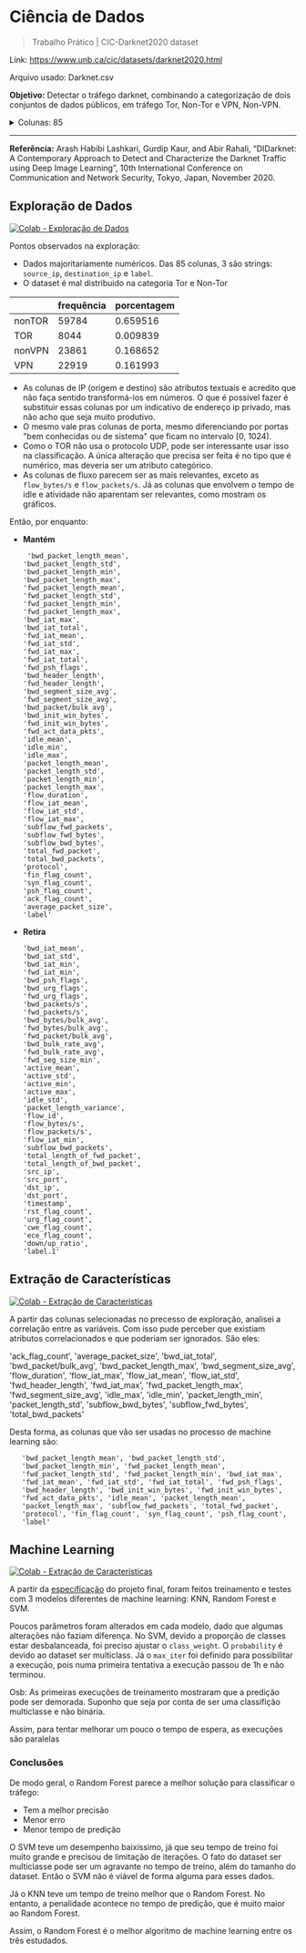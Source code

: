 # Ciência de Dados
> Trabalho Prático | CIC-Darknet2020 dataset

Link: https://www.unb.ca/cic/datasets/darknet2020.html

Arquivo usado: Darknet.csv

**Objetivo:** Detectar o tráfego darknet, combinando a categorização de dois conjuntos de dados públicos, em tráfego Tor, Non-Tor e VPN, Non-VPN.

<details><summary>Colunas: 85</summary>

- Flow ID	
- Src IP	
- Src Port
- Dst IP	
- Dst Port	
- Protocol	
- Timestamp	
- Flow Duration	
- Total Fwd Packet	
- Total Bwd packets	
- Total Length of Fwd Packet	
- Total Length of Bwd Packet	
- Fwd Packet Length Max	
- Fwd Packet Length Min	
- Fwd Packet Length Mean	
- Fwd Packet Length Std	
- Bwd Packet Length Max	
- Bwd Packet Length Min	
- Bwd Packet Length Mean	
- Bwd Packet Length Std	
- Flow Bytes/s	
- Flow Packets/s	
- Flow IAT Mean	
- Flow IAT Std	
- Flow IAT Max	
- Flow IAT Min
- Fwd IAT Total 
- Fwd IAT Mean	
- Fwd IAT Std	
- Fwd IAT Max	
- Fwd IAT Min	
- Bwd IAT Total	
- Bwd IAT Mean	
- Bwd IAT Std	
- Bwd IAT Max	
- Bwd IAT Min	
- Fwd PSH Flags	
- Bwd PSH Flags	
- Fwd URG Flags	
- Bwd URG Flags	
- Fwd Header Length	
- Bwd Header Length	
- Fwd Packets/s	
- Bwd Packets/s	
- Packet Length Min	
- Packet Length Max	
- Packet Length Mean	
- Packet Length Std	
- Packet Length Variance	
- FIN Flag Count	
- SYN Flag Count	
- RST Flag Count	
- PSH Flag Count	
- ACK Flag Count	
- URG Flag Count	
- CWE Flag Count	
- ECE Flag Count	
- Down/Up Ratio	
- Average Packet Size	
- Fwd Segment Size Avg	
- Bwd Segment Size Avg	
- Fwd Bytes/Bulk Avg	
- Fwd Packet/Bulk Avg	
- Fwd Bulk Rate Avg	
- Bwd Bytes/Bulk Avg	
- Bwd Packet/Bulk Avg	
- Bwd Bulk Rate Avg	
- Subflow Fwd Packets	
- Subflow Fwd Bytes	
- Subflow Bwd Packets	
- Subflow Bwd Bytes	
- FWD Init Win Bytes	
- Bwd Init Win Bytes	
- Fwd Act Data Pkts	
- Fwd Seg Size Min
- Active Mean	
- Active Std	
- Active Max	
- Active Min	
- Idle Mean	
- Idle Std	
- Idle Max	
- Idle Min	
- Label	
- Label


Legendas:
- Flow IAT: Flow Inter Arrival Time, the time between two packets sent in either direction
- Fwd IAT: Forward Inter Arrival Time, the time between two packets sent forward direction
- Bwd IAT: Backward Inter Arrival Time, the time bettween two packets sent backwards
- Active: The amount of time time a flow was active before going idle
- Idle: The amount of time time a flow was idle before becoming active
</details>

---

**Referência:** Arash Habibi Lashkari, Gurdip Kaur, and Abir Rahali, “DIDarknet: A Contemporary Approach to Detect and Characterize the Darknet Traffic using Deep Image Learning”, 10th International Conference on Communication and Network Security, Tokyo, Japan, November 2020.

## Exploração de Dados

<a href="https://colab.research.google.com/github/jacksonrossi/ciencia-dados-darknet/blob/main/exploracao.ipynb" target="_blank"><img alt="Colab - Exploração de Dados" src="https://img.shields.io/badge/Open%20in%20Colab-grey?logo=google-colab" /></a>

Pontos observados na exploração:
- Dados majoritariamente numéricos. Das 85 colunas, 3 são strings: `source_ip`, `destination_ip` e `label`.
- O dataset é mal distribuido na categoria Tor e Non-Tor

|       | frequência  |porcentagem|
|---|---|---|
|nonTOR |      59784  |   0.659516|
|TOR    |       8044  |   0.009839|
|nonVPN |      23861  |   0.168652|
|VPN    |      22919  |   0.161993|


- As colunas de IP (origem e destino) são atributos textuais e acredito que não faça sentido transformá-los em números. O que é possível fazer é substituir essas colunas por um indicativo de endereço ip privado, mas não acho que seja muito produtivo.
- O mesmo vale pras colunas de porta, mesmo diferenciando por portas "bem conhecidas ou de sistema" que ficam no intervalo [0, 1024).
- Como o TOR não usa o protocolo UDP, pode ser interessante usar isso na classificação. A única alteração que precisa ser feita é no tipo que é numérico, mas deveria ser um atributo categórico.
- As colunas de fluxo parecem ser as mais relevantes, exceto as `flow_bytes/s` e `flow_packets/s`. Já as colunas que envolvem o tempo de idle e atividade não aparentam ser relevantes, como mostram os gráficos.

Então, por enquanto:

- **Mantém**

       'bwd_packet_length_mean',
      'bwd_packet_length_std',
      'bwd_packet_length_min',
      'bwd_packet_length_max',
      'fwd_packet_length_mean',
      'fwd_packet_length_std',
      'fwd_packet_length_min',
      'fwd_packet_length_max',
      'bwd_iat_max',
      'bwd_iat_total',
      'fwd_iat_mean',
      'fwd_iat_std',
      'fwd_iat_max',
      'fwd_iat_total',
      'fwd_psh_flags',
      'bwd_header_length',
      'fwd_header_length',
      'bwd_segment_size_avg',
      'fwd_segment_size_avg',
      'bwd_packet/bulk_avg',
      'bwd_init_win_bytes',
      'fwd_init_win_bytes',
      'fwd_act_data_pkts',
      'idle_mean',
      'idle_min',
      'idle_max',
      'packet_length_mean',
      'packet_length_std',
      'packet_length_min',
      'packet_length_max',
      'flow_duration',
      'flow_iat_mean',
      'flow_iat_std',
      'flow_iat_max',
      'subflow_fwd_packets',
      'subflow_fwd_bytes',
      'subflow_bwd_bytes',
      'total_fwd_packet',
      'total_bwd_packets',
      'protocol',
      'fin_flag_count',
      'syn_flag_count',
      'psh_flag_count',
      'ack_flag_count',
      'average_packet_size',
      'label'
- **Retira**

      'bwd_iat_mean',
      'bwd_iat_std',
      'bwd_iat_min',
      'fwd_iat_min',
      'bwd_psh_flags',
      'bwd_urg_flags',
      'fwd_urg_flags',
      'bwd_packets/s',
      'fwd_packets/s',
      'bwd_bytes/bulk_avg',
      'fwd_bytes/bulk_avg',
      'fwd_packet/bulk_avg',
      'bwd_bulk_rate_avg',
      'fwd_bulk_rate_avg',
      'fwd_seg_size_min',
      'active_mean',
      'active_std',
      'active_min',
      'active_max',
      'idle_std',
      'packet_length_variance',
      'flow_id',
      'flow_bytes/s',
      'flow_packets/s',
      'flow_iat_min',
      'subflow_bwd_packets',
      'total_length_of_fwd_packet',
      'total_length_of_bwd_packet',
      'src_ip',
      'src_port',
      'dst_ip',
      'dst_port',
      'timestamp',
      'rst_flag_count',
      'urg_flag_count',
      'cwe_flag_count',
      'ece_flag_count',
      'down/up_ratio',
      'label.1'

## Extração de Características

<a href="https://colab.research.google.com/github/jacksonrossi/ciencia-dados-darknet/blob/main/extracao_caracteristicas.ipynb" target="_blank"><img alt="Colab - Extração de Características" src="https://img.shields.io/badge/Open%20in%20Colab-grey?logo=google-colab" /></a>

A partir das colunas selecionadas no precesso de exploração, analisei a correlação entre as variáveis. Com isso pude perceber que existiam atributos correlacionados e que poderiam ser ignorados. São eles:

'ack_flag_count', 'average_packet_size',
'bwd_iat_total', 'bwd_packet/bulk_avg',
'bwd_packet_length_max', 'bwd_segment_size_avg',
'flow_duration', 'flow_iat_max',
'flow_iat_mean', 'flow_iat_std',
'fwd_header_length', 'fwd_iat_max',
'fwd_packet_length_max', 'fwd_segment_size_avg',
'idle_max', 'idle_min',
'packet_length_min', 'packet_length_std',
'subflow_bwd_bytes', 'subflow_fwd_bytes',
'total_bwd_packets'

Desta forma, as colunas que vão ser usadas no processo de machine learning são:

       'bwd_packet_length_mean', 'bwd_packet_length_std',
       'bwd_packet_length_min', 'fwd_packet_length_mean',
       'fwd_packet_length_std', 'fwd_packet_length_min', 'bwd_iat_max',
       'fwd_iat_mean', 'fwd_iat_std', 'fwd_iat_total', 'fwd_psh_flags',
       'bwd_header_length', 'bwd_init_win_bytes', 'fwd_init_win_bytes',
       'fwd_act_data_pkts', 'idle_mean', 'packet_length_mean',
       'packet_length_max', 'subflow_fwd_packets', 'total_fwd_packet',
       'protocol', 'fin_flag_count', 'syn_flag_count', 'psh_flag_count',
       'label'

## Machine Learning

<a href="https://colab.research.google.com/github/jacksonrossi/ciencia-dados-darknet/blob/main/projeto_final.ipynb" target="_blank"><img alt="Colab - Extração de Características" src="https://img.shields.io/badge/Open%20in%20Colab-grey?logo=google-colab" /></a>

A partir da [especificação](especificacao.md) do projeto final, foram feitos treinamento e testes com 3 modelos diferentes de machine learning: KNN, Random Forest e SVM.

Poucos parâmetros foram alterados em cada modelo, dado que algumas alterações não faziam diferença. No SVM, devido a proporção de classes estar desbalanceada, foi preciso ajustar o `class_weight`. O `probability` é devido ao dataset ser multiclass. Já o `max_iter` foi definido para possibilitar a execução, pois numa primeira tentativa a execução passou de 1h e não terminou.

Osb: As primeiras execuções de treinamento mostraram que a predição pode ser demorada. Suponho que seja por conta de ser uma classifição multiclasse e não binária.

Assim, para tentar melhorar um pouco o tempo de espera, as execuções são paralelas

### Conclusões

De modo geral, o Random Forest parece a melhor solução para classificar o tráfego:

- Tem a melhor precisão
- Menor erro
- Menor tempo de predição

O SVM teve um desempenho baixíssimo, já que seu tempo de treino foi muito grande e precisou de limitação de iterações. O fato do dataset ser multiclasse pode ser um agravante no tempo de treino, além do tamanho do dataset. Então o SVM não é viável de forma alguma para esses dados.

Já o KNN teve um tempo de treino melhor que o Random Forest. No entanto, a penalidade acontece no tempo de predição, que é muito maior ao Random Forest.

Assim, o Random Forest é o melhor algoritmo de machine learning entre os três estudados.

